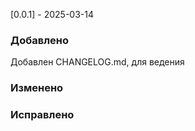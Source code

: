 [0.0.1] - 2025-03-14
### Добавлено
Добавлен CHANGELOG.md, для ведения 

### Изменено


### Исправлено